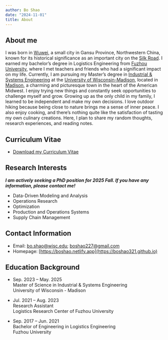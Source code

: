 ```yaml
---
author: Bo Shao
date: "2024-11-01"
title: About
---
```


## About me

I was born in <a href="https://en.wikipedia.org/wiki/Wuwei,_Gansu">Wuwei</a>, a small city in Gansu Province, Northwestern China, known for its historical significance as an important city on the <a href="https://en.wikipedia.org/wiki/Silk_Road">Silk Road</a>. I earned my bachelor’s degree in Logistics Engineering from <a href="https://www.fzu.edu.cn/">Fuzhou University</a>, where I met teachers and friends who had a significant impact on my life. Currently, I am pursuing my Master’s degree in <a href="https://engineering.wisc.edu/departments/industrial-systems-engineering">Industrial & Systems Engineering</a> at the <a href="https://www.wisc.edu">University of Wisconsin-Madison</a>, located in <a href="https://www.visitmadison.com/">Madison</a>, a charming and picturesque town in the heart of the American Midwest. I enjoy trying new things and constantly seek opportunities to challenge myself and grow. Growing up as the only child in my family, I learned to be independent and make my own decisions. I love outdoor hiking because being close to nature brings me a sense of inner peace. I also enjoy cooking, and there’s nothing quite like the satisfaction of tasting my own culinary creations. Here, I plan to share my random thoughts, research experiences, and reading notes.

## Curriculum Vitae

- [Download my Curriculum Vitae](https://raw.githubusercontent.com/boshao321/boshao/main/pdf/CV_Bo_Shao.pdf)

## Research Interests

***I am actively seeking a PhD position for 2025 Fall. If you have any information, please contact me!***
- Data-Driven Modeling and Analysis
- Operations Research
- Optimization
- Production and Operations Systems
- Supply Chain Management

## Contact Information

- Email: [bo.shao@wisc.edu](mailto:bo.shao@wisc.edu); [boshao227@gmail.com](mailto:boshao227@gmail.com)
- Homepage: [https://boshao.netlify.app](https://boshao321.github.io)

## Education Background

- Sep. 2023 – May. 2025<br>
 Master of Science in Industrial & Systems Engineering <br>
 University of Wisconsin - Madison

- Jul. 2021 – Aug. 2023<br>
 Research Assistant <br>
 Logistics Research Center of Fuzhou University

- Sep. 2017 – Jun. 2021<br>
 Bachelor of Engineering in Logistics Engineering <br>
 Fuzhou University

